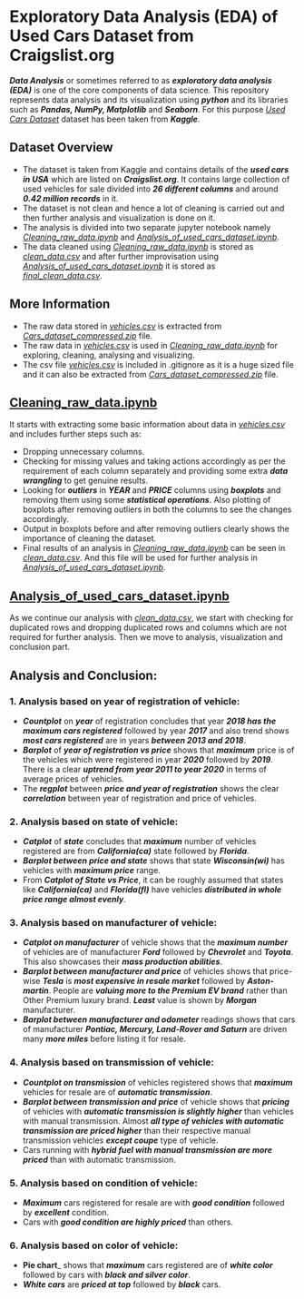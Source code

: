 # **Exploratory Data Analysis (EDA) of Used Cars Dataset from Craigslist.org**

_**Data Analysis**_ or sometimes referred to as _**exploratory data analysis (EDA)**_ is one of the core components of data science. This repository represents data analysis and its visualization using _**python**_ and its libraries such as _**Pandas, NumPy, Matplotlib**_ and _**Seaborn**_. For this purpose [_Used Cars Dataset_](https://www.kaggle.com/datasets/austinreese/craigslist-carstrucks-data) dataset has been taken from _**Kaggle**_.


## **Dataset Overview**

- The dataset is taken from Kaggle and contains details of the _**used cars in USA**_ which are listed on _**Craigslist.org**_. It contains large collection of used vehicles for sale divided into _**26 different columns**_ and around _**0.42 million records**_ in it.
- The dataset is not clean and hence a lot of cleaning is carried out and then further analysis and visualization is done on it.
- The analysis is divided into two separate jupyter notebook namely [_Cleaning_raw_data.ipynb_](Cleaning_raw_data.ipynb) and [_Analysis_of_used_cars_dataset.ipynb_](Analysis_of_used_cars_dataset.ipynb).
- The data cleaned using [_Cleaning_raw_data.ipynb_](Cleaning_raw_data.ipynb) is stored as [_clean_data.csv_](clean_data.csv) and after further improvisation using [_Analysis_of_used_cars_dataset.ipynb_](Analysis_of_used_cars_dataset.ipynb) it is stored as [_final_clean_data.csv_](final_clean_data.csv).

## **More Information**

- The raw data stored in [_vehicles.csv_](vehicles.csv) is extracted from [_Cars_dataset_compressed.zip_](Cars_dataset_compressed.zip) file.
- The raw data in [_vehicles.csv_](vehicles.csv) is used in [_Cleaning_raw_data.ipynb_](Cleaning_raw_data.ipynb) for exploring, cleaning, analysing and visualizing.
- The csv file [_vehicles.csv_](vehicles.csv) is included in .gitignore as it is a huge sized file and it can also be extracted from [_Cars_dataset_compressed.zip_](Cars_dataset_compressed.zip) file.

## **[Cleaning_raw_data.ipynb](Cleaning_raw_data.ipynb)**

It starts with extracting some basic information about data in [_vehicles.csv_](vehicles.csv) and includes further steps such as:
- Dropping unnecessary columns.
- Checking for missing values and taking actions accordingly as per the requirement of each column separately and providing some extra _**data wrangling**_ to get genuine results.
- Looking for _**outliers**_ in _**YEAR**_ and _**PRICE**_ columns using _**boxplots**_ and removing them using some _**statistical operations**_. Also plotting of boxplots after removing outliers in both the columns to see the changes accordingly.
- Output in boxplots before and after removing outliers clearly shows the importance of cleaning the dataset.
- Final results of an analysis in [_Cleaning_raw_data.ipynb_](Cleaning_raw_data.ipynb) can be seen in [_clean_data.csv_](clean_data.csv). And this file will be used for further analysis in [_Analysis_of_used_cars_dataset.ipynb_](Analysis_of_used_cars_dataset.ipynb).

## **[Analysis_of_used_cars_dataset.ipynb](Analysis_of_used_cars_dataset.ipynb)**

As we continue our analysis with [_clean_data.csv_](clean_data.csv), we start with checking for duplicated rows and dropping duplicated rows and columns which are not required for further analysis. Then we move to analysis, visualization and conclusion part.

## Analysis and Conclusion:

### 1. Analysis based on year of registration of vehicle:
- _**Countplot**_ on _**year**_ of registration concludes that year _**2018 has the maximum cars registered**_ followed by year _**2017**_ and also trend shows _**most cars registered**_ are in years _**between 2013 and 2018**_.
- _**Barplot**_ of _**year of registration vs price**_ shows that _**maximum**_ price is of the vehicles which were registered in year _**2020**_ followed by _**2019**_. There is a clear _**uptrend from year 2011 to year 2020**_ in terms of average prices of vehicles.
- The _**regplot**_ between _**price and year of registration**_ shows the clear _**correlation**_ between year of registration and price of vehicles.
### 2. Analysis based on state of vehicle:
- _**Catplot**_ of _**state**_ concludes that _**maximum**_ number of vehicles registered are from _**California(ca)**_ state followed by _**Florida**_.
- _**Barplot between price and state**_ shows that state _**Wisconsin(wi)**_ has vehicles with _**maximum price**_ range.
- From _**Catplot of State vs Price**_, it can be roughly assumed that states like _**California(ca)**_ and _**Florida(fl)**_ have vehicles _**distributed in whole price range almost evenly**_.
### 3. Analysis based on manufacturer of vehicle:
- _**Catplot on manufacturer**_ of vehicle shows that the _**maximum number**_ of vehicles are of manufacturer _**Ford**_ followed by _**Chevrolet**_ and _**Toyota**_. This also showcases their _**mass production abilities**_.
- _**Barplot between manufacturer and price**_ of vehicles shows that price-wise _**Tesla**_ is _**most expensive in resale market**_ followed by _**Aston-martin**_. People are _**valuing more to the Premium EV brand**_ rather than Other Premium luxury brand. _**Least**_ value is shown by _**Morgan**_ manufacturer.
- _**Barplot between manufacturer and odometer**_ readings shows that cars of manufacturer _**Pontiac, Mercury, Land-Rover and Saturn**_ are driven many _**more miles**_ before listing it for resale.
### 4. Analysis based on transmission of vehicle:
-  _**Countplot on transmission**_ of vehicles registered shows that _**maximum**_ vehicles for resale are of _**automatic transmission**_.
- _**Barplot between transmission and price**_ of vehicle shows that _**pricing**_ of vehicles with _**automatic transmission is slightly higher**_ than vehicles with manual transmission. Almost _**all type of vehicles with automatic transmission are priced higher**_ than their respective manual transmission vehicles _**except coupe**_ type of vehicle.
- Cars running with _**hybrid fuel with manual transmission are more priced**_ than with automatic transmission.
### 5. Analysis based on condition of vehicle:
- _**Maximum**_ cars registered for resale are with _**good condition**_ followed by _**excellent**_ condition.
- Cars with _**good condition are highly priced**_ than others.
### 6. Analysis based on color of vehicle:
- **Pie chart**_ shows that _**maximum**_ cars registered are of _**white color**_ followed by cars with _**black and silver color**_.
- _**White cars**_ are _**priced at top**_ followed by _**black**_ cars.
